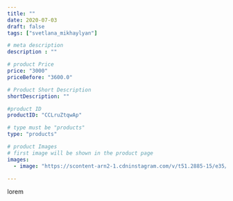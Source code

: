 ```yaml
---
title: ""
date: 2020-07-03
draft: false
tags: ["svetlana_mikhaylyan"]

# meta description
description : ""

# product Price
price: "3000"
priceBefore: "3600.0"

# Product Short Description
shortDescription: ""

#product ID
productID: "CCLruZtqwAp"

# type must be "products"
type: "products"

# product Images
# first image will be shown in the product page
images:
  - image: "https://scontent-arn2-1.cdninstagram.com/v/t51.2885-15/e35/106371401_2732419843657247_2375497521581397070_n.jpg?se=7&tp=1&_nc_ht=scontent-arn2-1.cdninstagram.com&_nc_cat=111&_nc_ohc=UO39AlAQRPAAX8i1glm&ccb=7-4&oh=a832baa50abf3c5c89d66445c14d5a06&oe=608425B6&_nc_sid=86f79a&ig_cache_key=MjM0NTE2MDMzNTY4MjEwOTQ4MQ%3D%3D.2-ccb7-4"

---
```

lorem
